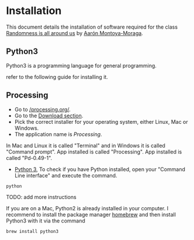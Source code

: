 # Installation

This document details the installation of software required for the class [Randomness is all around us](https://github.com/montoyamoraga/class-randomness-is-all-around) by [Aarón Montoya-Moraga](http://montoyamoraga.io/).

## Python3

Python3 is a programming language for general programming.

 refer to the following guide for installing it.


## Processing

* Go to [/processing.org/](https://processing.org/).
* Go to the [Download section](https://processing.org/download/).
* Pick the correct installer for your operating system, either Linux, Mac or Windows.
* The application name is *Processing*.

In Mac and Linux it is called "Terminal" and in Windows it is called "Command prompt".
App installed is called "Processing".
 App installed is called "Pd-0.49-1".

* [Python 3](https://www.python.org/), To check if you have Python installed, open your "Command Line interface" and execute the command.
```bash
python
```


TODO: add more instructions

If you are on a Mac, Python2 is already installed in your computer. I recommend to install the package manager [homebrew](https://brew.sh) and then install Python3 with it via the command

```bash
brew install python3
```
